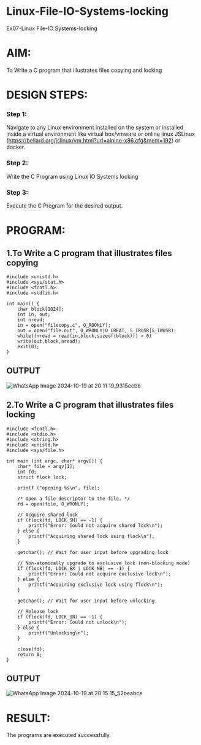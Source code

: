 # Linux-File-IO-Systems-locking
Ex07-Linux File-IO Systems-locking
# AIM:
To Write a C program that illustrates files copying and locking

# DESIGN STEPS:

### Step 1:

Navigate to any Linux environment installed on the system or installed inside a virtual environment like virtual box/vmware or online linux JSLinux (https://bellard.org/jslinux/vm.html?url=alpine-x86.cfg&mem=192) or docker.

### Step 2:

Write the C Program using Linux IO Systems locking

### Step 3:

Execute the C Program for the desired output. 

# PROGRAM:

## 1.To Write a C program that illustrates files copying 
```
#include <unistd.h>
#include <sys/stat.h>
#include <fcntl.h>
#include <stdlib.h>

int main() {
    char block[1024];
    int in, out;
    int nread;
    in = open("filecopy.c", O_RDONLY);
    out = open("file.out", O_WRONLY|O_CREAT, S_IRUSR|S_IWUSR);
    while((nread = read(in,block,sizeof(block))) > 0)
    write(out,block,nread);
    exit(0);
}
```
## OUTPUT

![WhatsApp Image 2024-10-19 at 20 11 19_9315ecbb](https://github.com/user-attachments/assets/59b92427-f5d6-4e04-ad08-9da0992e6a6a)










## 2.To Write a C program that illustrates files locking
```
#include <fcntl.h>
#include <stdio.h>
#include <string.h>
#include <unistd.h>
#include <sys/file.h>

int main (int argc, char* argv[]) {
    char* file = argv[1];
    int fd;
    struct flock lock;

    printf ("opening %s\n", file);

    /* Open a file descriptor to the file. */
    fd = open(file, O_WRONLY);

    // Acquire shared lock
    if (flock(fd, LOCK_SH) == -1) {
        printf("Error: Could not acquire shared lock\n");
    } else {
        printf("Acquiring shared lock using flock\n");
    }

    getchar(); // Wait for user input before upgrading lock

    // Non-atomically upgrade to exclusive lock (non-blocking mode)
    if (flock(fd, LOCK_EX | LOCK_NB) == -1) {
        printf("Error: Could not acquire exclusive lock\n");
    } else {
        printf("Acquiring exclusive lock using flock\n");
    }

    getchar(); // Wait for user input before unlocking

    // Release lock
    if (flock(fd, LOCK_UN) == -1) {
        printf("Error: Could not unlock\n");
    } else {
        printf("Unlocking\n");
    }

    close(fd);
    return 0;
}
```




## OUTPUT


![WhatsApp Image 2024-10-19 at 20 15 15_52beabce](https://github.com/user-attachments/assets/fd0a2c2c-0273-4334-82a1-b25f186c41b3)








# RESULT:
The programs are executed successfully.
